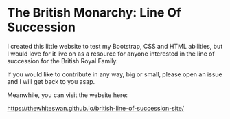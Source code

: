 # The British Monarchy: Line Of Succession

I created this little website to test my Bootstrap, CSS and HTML abilities, but I would love for it live on as a resource for anyone interested in the line of succession for the British Royal Family.

If you would like to contribute in any way, big or small, please open an issue and I will get back to you asap.

Meanwhile, you can visit the website here:

https://thewhiteswan.github.io/british-line-of-succession-site/
